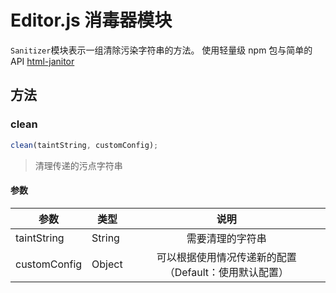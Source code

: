 # Editor.js 消毒器模块

`Sanitizer`模块表示一组清除污染字符串的方法。
使用轻量级 npm 包与简单的 API [html-janitor](https://www.npmjs.com/package/html-janitor)

## 方法

### clean

```javascript
clean(taintString, customConfig);
```

> 清理传递的污点字符串

#### 参数

| 参数         | 类型   |                         说明                          |
| ------------ | ------ | :---------------------------------------------------: |
| taintString  | String |                   需要清理的字符串                    |
| customConfig | Object | 可以根据使用情况传递新的配置（Default：使用默认配置） |
